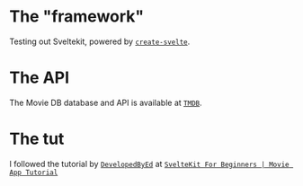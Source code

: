 # The "framework"

Testing out Sveltekit, powered by [`create-svelte`](https://github.com/sveltejs/kit/tree/master/packages/create-svelte).

# The API

The Movie DB database and API is available at [`TMDB`](https://www.themoviedb.org).

# The tut

I followed the tutorial by [`DevelopedByEd`](https://github.com/developedbyed/) at [`SvelteKit For Beginners | Movie App Tutorial`](https://www.youtube.com/watch?v=ydR_M0fw9Xc&t=2809s)